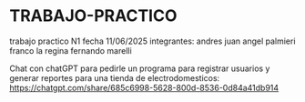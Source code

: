 # TRABAJO-PRACTICO
trabajo practico N1 
fecha 11/06/2025
integrantes:
andres juan 
angel palmieri
franco la regina 
fernando marelli

Chat con chatGPT para pedirle un programa para registrar usuarios y generar reportes para una tienda de electrodomesticos: https://chatgpt.com/share/685c6998-5628-800d-8536-0d84a41db914
